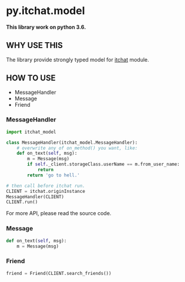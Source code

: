 # py.itchat.model

**This library work on python 3.6.**

## WHY USE THIS

The library provide strongly typed model for [itchat](https://github.com/littlecodersh/ItChat/) module.

## HOW TO USE

* MessageHandler
* Message
* Friend

### MessageHandler

``` py
import itchat_model

class MessageHandler(itchat_model.MessageHandler):
    # overwrite any of on_method() you want, like:
    def on_text(self, msg):
        m = Message(msg)
        if self._client.storageClass.userName == m.from_user_name:
            return
        return 'go to hell.'

# then call before itchat run.
CLIENT = itchat.originInstance
MessageHandler(CLIENT)
CLIENT.run()
```

For more API, please read the source code.

### Message

``` py
def on_text(self, msg):
    m = Message(msg)
```

### Friend

``` py
friend = Friend(CLIENT.search_friends())
```

